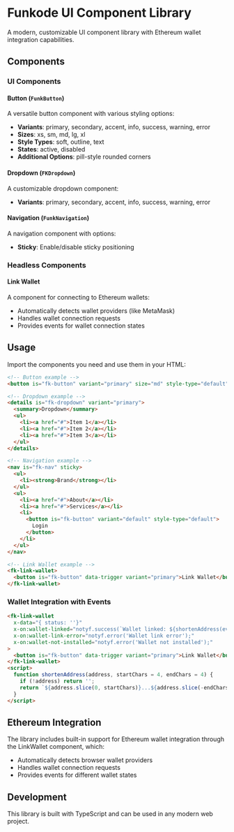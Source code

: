 # Funkode UI Component Library

A modern, customizable UI component library with Ethereum wallet integration capabilities.

## Components

### UI Components

#### Button (`FunkButton`)
A versatile button component with various styling options:
- **Variants**: primary, secondary, accent, info, success, warning, error
- **Sizes**: xs, sm, md, lg, xl
- **Style Types**: soft, outline, text
- **States**: active, disabled
- **Additional Options**: pill-style rounded corners

#### Dropdown (`FKDropdown`)
A customizable dropdown component:
- **Variants**: primary, secondary, accent, info, success, warning, error

#### Navigation (`FunkNavigation`)
A navigation component with options:
- **Sticky**: Enable/disable sticky positioning

### Headless Components

#### Link Wallet
A component for connecting to Ethereum wallets:
- Automatically detects wallet providers (like MetaMask)
- Handles wallet connection requests
- Provides events for wallet connection states

## Usage

Import the components you need and use them in your HTML:

```html
<!-- Button example -->
<button is="fk-button" variant="primary" size="md" style-type="default">Click Me</button>

<!-- Dropdown example -->
<details is="fk-dropdown" variant="primary">
  <summary>Dropdown</summary>
  <ul>
    <li><a href="#">Item 1</a></li>
    <li><a href="#">Item 2</a></li>
    <li><a href="#">Item 3</a></li>
  </ul>
</details>

<!-- Navigation example -->
<nav is="fk-nav" sticky>
  <ul>
    <li><strong>Brand</strong></li>
  </ul>
  <ul>
    <li><a href="#">About</a></li>
    <li><a href="#">Services</a></li>
    <li>
      <button is="fk-button" variant="default" style-type="default">
        Login
      </button>
    </li>
  </ul>
</nav>

<!-- Link Wallet example -->
<fk-link-wallet>
  <button is="fk-button" data-trigger variant="primary">Link Wallet</button>
</fk-link-wallet>
```

### Wallet Integration with Events

```html
<fk-link-wallet 
  x-data="{ status: ''}" 
  x-on:wallet-linked="notyf.success(`Wallet linked: ${shortenAddress(event.detail)}`);" 
  x-on:wallet-link-error="notyf.error('Wallet link error');" 
  x-on:wallet-not-installed="notyf.error('Wallet not installed');"
>
  <button is="fk-button" data-trigger variant="primary">Link Wallet</button>
</fk-link-wallet>
<script>
  function shortenAddress(address, startChars = 4, endChars = 4) {
    if (!address) return '';
    return `${address.slice(0, startChars)}...${address.slice(-endChars)}`;
  }
</script>
```

## Ethereum Integration

The library includes built-in support for Ethereum wallet integration through the LinkWallet component, which:
- Automatically detects browser wallet providers
- Handles wallet connection requests
- Provides events for different wallet states

## Development

This library is built with TypeScript and can be used in any modern web project.

